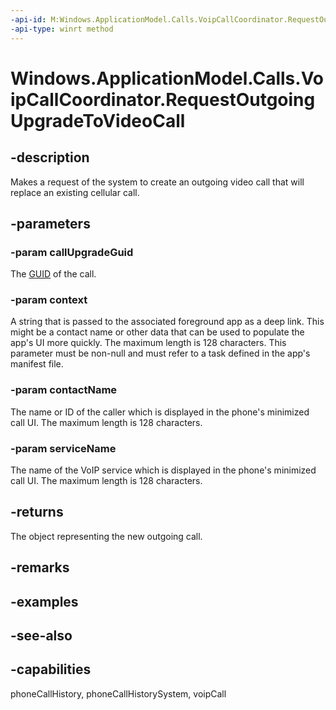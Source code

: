 ```yaml
---
-api-id: M:Windows.ApplicationModel.Calls.VoipCallCoordinator.RequestOutgoingUpgradeToVideoCall(System.Guid,System.String,System.String,System.String)
-api-type: winrt method
---
```


<!-- Method syntax
public Windows.ApplicationModel.Calls.VoipPhoneCall RequestOutgoingUpgradeToVideoCall(System.Guid callUpgradeGuid, System.String context, System.String contactName, System.String serviceName)
-->

# Windows.ApplicationModel.Calls.VoipCallCoordinator.RequestOutgoingUpgradeToVideoCall

## -description
Makes a request of the system to create an outgoing video call that will replace an existing cellular call.

## -parameters
### -param callUpgradeGuid
The [GUID](/windows/win32/api/guiddef/ns-guiddef-guid) of the call.

### -param context
A string that is passed to the associated foreground app as a deep link. This might be a contact name or other data that can be used to populate the app's UI more quickly. The maximum length is 128 characters. This parameter must be non-null and must refer to a task defined in the app's manifest file.

### -param contactName
The name or ID of the caller which is displayed in the phone's minimized call UI. The maximum length is 128 characters.

### -param serviceName
The name of the VoIP service which is displayed in the phone's minimized call UI. The maximum length is 128 characters.

## -returns
The object representing the new outgoing call.

## -remarks

## -examples

## -see-also

## -capabilities
phoneCallHistory, phoneCallHistorySystem, voipCall

